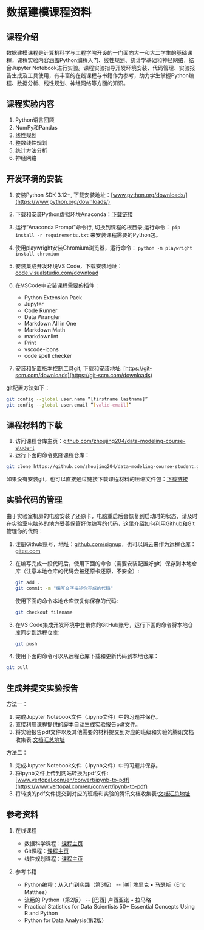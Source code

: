 # 数据建模课程资料

## 课程介绍

数据建模课程是计算机科学与工程学院开设的一门面向大一和大二学生的基础课程，课程实验内容涵盖Python编程入门、线性规划、统计学基础和神经网络，结合Jupyter Notebook进行实验。课程实验指导开发环境安装、代码管理、实验报告生成及工具使用，有丰富的在线课程与书籍作为参考，助力学生掌握Python编程、数据分析、线性规划、神经网络等方面的知识。

## 课程实验内容

1. Python语言回顾
2. NumPy和Pandas
3. 线性规划
4. 整数线性规划
5. 统计方法分析
6. 神经网络

## 开发环境的安装

1. 安装Python SDK 3.12+, 下载安装地址：[www.python.org/downloads/](https://www.python.org/downloads/)
2. 下载和安装Python虚拟环境Anaconda：[下载链接](https://repo.anaconda.com/archive/Anaconda3-2024.10-1-Windows-x86_64.exe)
3. 运行“Anaconda Prompt”命令行, 切换到课程的根目录,运行命令： `pip install -r requirements.txt` 来安装课程需要的Python包。
4. 使用playwright安装Chromium浏览器，运行命令： `python -m playwright install chromium`
5. 安装集成开发环境VS Code，下载安装地址：[code.visualstudio.com/download](https://code.visualstudio.com/download)
6. 在VSCode中安装课程需要的插件：

   - Python Extension Pack
   - Jupyter
   - Code Runner
   - Data Wrangler
   - Markdown All in One
   - Markdown Math
   - markdownlint
   - Print
   - vscode-icons
   - code spell checker

7. 安装和配置版本控制工具git, 下载和安装地址: [https://git-scm.com/downloads](https://git-scm.com/downloads)

git配置方法如下：

```bash
git config --global user.name “[firstname lastname]”
git config --global user.email “[valid-email]”
```

## 课程材料的下载

1. 访问课程仓库主页：[github.com/zhoujing204/data-modeling-course-student](https://github.com/zhoujing204/data-modeling-course-student)
2. 运行下面的命令克隆课程仓库：

```bash
git clone https://github.com/zhoujing204/data-modeling-course-student.git
```

如果没有安装git，也可以直接通过链接下载课程材料的压缩文件包：[下载链接](https://github.com/zhoujing204/data-modeling-course-student/archive/refs/heads/master.zip)

## 实验代码的管理

由于实验室机房的电脑安装了还原卡，电脑重启后会恢复到启动时的状态，请及时在实验室电脑外的地方妥善保管好你编写的代码，这里介绍如何利用Github和Git管理你的代码：

1. 注册Github账号，地址：[github.com/signup](https://github.com/signup)，也可以码云来作为远程仓库：[gitee.com](https://gitee.com/)
2. 在编写完成一段代码后，使用下面的命令（需要安装配置好git）保存到本地仓库（注意本地仓库的代码会被还原卡还原，不安全）:

   ```bash
   git add .
   git commit -m "编写文字描述你完成的代码"
   ```

   使用下面的命令本地仓库恢复你保存的代码:

   ```bash
   git checkout filename
   ```

3. 在VS Code集成开发环境中登录你的GitHub账号，运行下面的命令将本地仓库同步到远程仓库:

   ```bash
   git push
   ```

4. 使用下面的命令可以从远程仓库下载和更新代码到本地仓库：

```bash
git pull
```

## 生成并提交实验报告

方法一：

1. 完成Jupyter Notebook文件（.ipynb文件）中的习题并保存。
2. 直接利用课程提供的脚本自动生成实验报告pdf文件。
3. 将实验报告pdf文件以及其他需要的材料提交到对应的班级和实验的腾讯文档收集表:[文档汇总地址](https://docs.qq.com/doc/DWUxJanVwYXFpZmF2)

方法二：

1. 完成Jupyter Notebook文件（.ipynb文件）中的习题并保存。
2. 将ipynb文件上传到网站转换为pdf文件: [www.vertopal.com/en/convert/ipynb-to-pdf](https://www.vertopal.com/en/convert/ipynb-to-pdf)
3. 将转换的pdf文件提交到对应的班级和实验的腾讯文档收集表:[文档汇总地址](https://docs.qq.com/doc/DWUxJanVwYXFpZmF2)

## 参考资料

1. 在线课程

   - 数据科学课程：[课程主页](https://www.coursera.org/specializations/data-science-python)
   - Git课程：[课程主页](https://www.coursera.org/programs/sobma/learn/introduction-git-github)
   - 线性规划课程：[课程主页](https://www.coursera.org/programs/sobma/learn/linear-programming-and-approximation-algorithms)
2. 参考书籍

   - Python编程：从入门到实践（第3版） -- [美] 埃里克 • 马瑟斯（Eric Matthes）
   - 流畅的 Python（第2版） -- [巴西] 卢西亚诺 • 拉马略
   - Practical Statistics for Data Scientists 50+ Essential Concepts Using R and Python
   - Python for Data Analysis(第2版)
